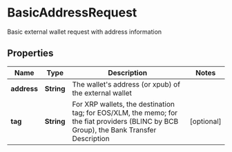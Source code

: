 

# BasicAddressRequest

Basic external wallet request with address information

## Properties

| Name | Type | Description | Notes |
|------------ | ------------- | ------------- | -------------|
|**address** | **String** | The wallet&#39;s address (or xpub) of the external wallet |  |
|**tag** | **String** | For XRP wallets, the destination tag; for EOS/XLM, the memo; for the fiat providers (BLINC by BCB Group), the Bank Transfer Description |  [optional] |



